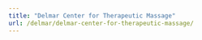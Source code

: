 ```yaml
---
title: "Delmar Center for Therapeutic Massage"
url: /delmar/delmar-center-for-therapeutic-massage/
---
```

